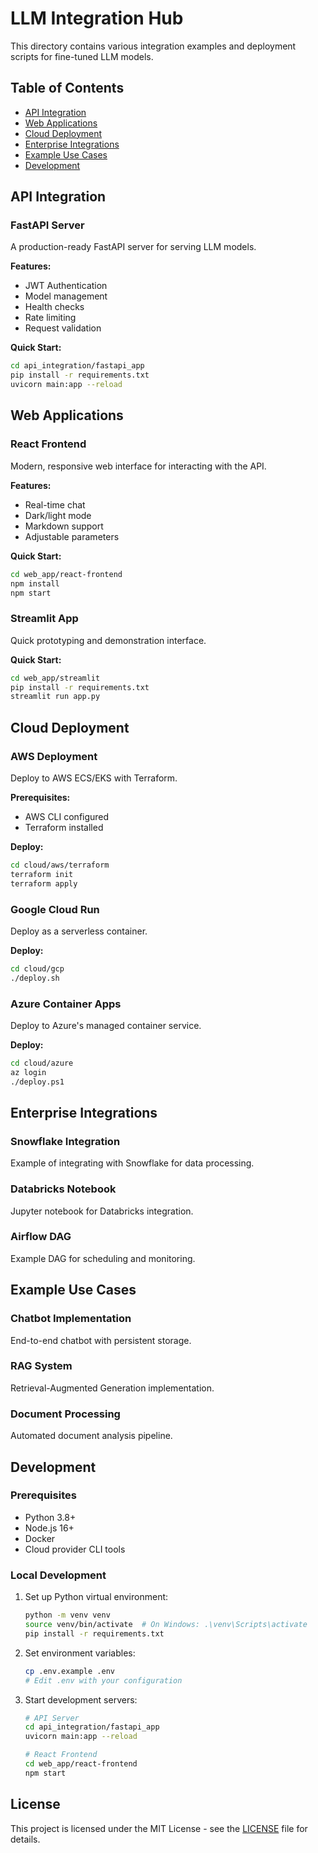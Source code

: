 # LLM Integration Hub

This directory contains various integration examples and deployment scripts for fine-tuned LLM models.

## Table of Contents

- [API Integration](#api-integration)
- [Web Applications](#web-applications)
- [Cloud Deployment](#cloud-deployment)
- [Enterprise Integrations](#enterprise-integrations)
- [Example Use Cases](#example-use-cases)
- [Development](#development)

## API Integration

### FastAPI Server
A production-ready FastAPI server for serving LLM models.

**Features:**
- JWT Authentication
- Model management
- Health checks
- Rate limiting
- Request validation

**Quick Start:**
```bash
cd api_integration/fastapi_app
pip install -r requirements.txt
uvicorn main:app --reload
```

## Web Applications

### React Frontend
Modern, responsive web interface for interacting with the API.

**Features:**
- Real-time chat
- Dark/light mode
- Markdown support
- Adjustable parameters

**Quick Start:**
```bash
cd web_app/react-frontend
npm install
npm start
```

### Streamlit App
Quick prototyping and demonstration interface.

**Quick Start:**
```bash
cd web_app/streamlit
pip install -r requirements.txt
streamlit run app.py
```

## Cloud Deployment

### AWS Deployment
Deploy to AWS ECS/EKS with Terraform.

**Prerequisites:**
- AWS CLI configured
- Terraform installed

**Deploy:**
```bash
cd cloud/aws/terraform
terraform init
terraform apply
```

### Google Cloud Run
Deploy as a serverless container.

**Deploy:**
```bash
cd cloud/gcp
./deploy.sh
```

### Azure Container Apps
Deploy to Azure's managed container service.

**Deploy:**
```bash
cd cloud/azure
az login
./deploy.ps1
```

## Enterprise Integrations

### Snowflake Integration
Example of integrating with Snowflake for data processing.

### Databricks Notebook
Jupyter notebook for Databricks integration.

### Airflow DAG
Example DAG for scheduling and monitoring.

## Example Use Cases

### Chatbot Implementation
End-to-end chatbot with persistent storage.

### RAG System
Retrieval-Augmented Generation implementation.

### Document Processing
Automated document analysis pipeline.

## Development

### Prerequisites
- Python 3.8+
- Node.js 16+
- Docker
- Cloud provider CLI tools

### Local Development
1. Set up Python virtual environment:
   ```bash
   python -m venv venv
   source venv/bin/activate  # On Windows: .\venv\Scripts\activate
   pip install -r requirements.txt
   ```

2. Set environment variables:
   ```bash
   cp .env.example .env
   # Edit .env with your configuration
   ```

3. Start development servers:
   ```bash
   # API Server
   cd api_integration/fastapi_app
   uvicorn main:app --reload

   # React Frontend
   cd web_app/react-frontend
   npm start
   ```

## License

This project is licensed under the MIT License - see the [LICENSE](LICENSE) file for details.
